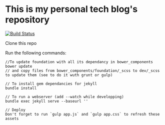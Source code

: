 # This is my personal tech blog's repository

[![Build Status](https://api.travis-ci.org/cake17/cake17.github.io.png?branch=master)](https://travis-ci.org/cake17/cake17.github.io)

Clone this repo

Run the following commands:

    //To update foundation with all its dependancy in bower_components
    bower update
    // and copy files from bower_components/foundation/_scss to dev/_scss to update them (see to do it wuth grunt or gulp)

    // To install gem dependancies for jekyll
    bundle install

    // To run a webserver (add --watch while developping)
    bundle exec jekyll serve --baseurl ''

    // Deploy
    Don't forget to run `gulp app.js` and `gulp app.css` to refresh these assets
